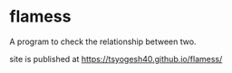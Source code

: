 # flamess
 A program to check the relationship between two.
 
 
 site is published at https://tsyogesh40.github.io/flamess/
